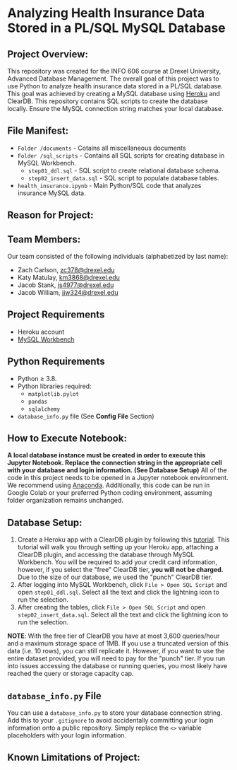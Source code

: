 
# Analyzing Health Insurance Data Stored in a PL/SQL MySQL Database

## Project Overview:

This repository was created for the INFO 606 course at Drexel University, Advanced Database Management.  The overall goal of this project was to use Python to analyze health insurance data stored in a PL/SQL database.  This goal was achieved by creating a MySQL database using [Heroku](https://heroku.com) and ClearDB.  This repository contains SQL scripts to create the database locally.  Ensure the MySQL connection string matches your local database.  

## File Manifest: 

- `Folder /documents` - Cotains all miscellaneous documents
- `Folder /sql_scripts` - Contains all SQL scripts for creating database in MySQL Workbench.
    - `step01_ddl.sql` - SQL script to create relational database schema.
    - `step02_insert_data.sql` - SQL script to populate database tables.
- `health_insurance.ipynb` - Main Python/SQL code that analyzes insurance MySQL data.

## Reason for Project:



## Team Members:

Our team consisted of the following individuals (alphabetized by last name): 

- Zach Carlson, zc378@drexel.edu
- Katy Matulay, km3868@drexel.edu
- Jacob Stank, js4977@drexel.edu
- Jacob William, jjw324@drexel.edu

## Project Requirements

- Heroku account
- [MySQL Workbench](https://www.mysql.com/products/workbench/)

## Python Requirements
- Python ≥ 3.8. 
- Python libraries required: 
    - `matplotlib.pylot`
    - `pandas`
    - `sqlalchemy`
 - `database_info.py` file (See **Config File** Section)

## How to Execute Notebook: 

**A local database instance must be created in order to execute this Jupyter Notebook.  Replace the connection string in the appropriate cell with your database and login information. (See Database Setup)**  All of the code in this project needs to be opened in a Jupyter notebook environment. We recommend using [Anaconda](https://www.anaconda.com/products/individual).  Additionally, this code can be run in Google Colab or your preferred Python coding environment, assuming folder organization remains unchanged.

## Database Setup:

1. Create a Heroku app with a ClearDB plugin by following this [tutorial](https://youtu.be/aEm0BN493sU).  This tutorial will walk you through setting up your Heroku app, attaching a ClearDB plugin, and accessing the database through MySQL Workbench.  You will be required to add your credit card information, however, if you select the "free" ClearDB tier, **you will not be charged.**  Due to the size of our database, we used the "punch" ClearDB tier.
2. After logging into MySQL Workbench, click `File > Open SQL Script` and open `step01_ddl.sql`.  Select all the text and click the lightning icon to run the selection.
3. After creating the tables, click `File > Open SQL Script` and open `step02_insert_data.sql`.  Select all the text and click the lightning icon to run the selection.  

**NOTE**:  With the free tier of ClearDB you have at most 3,600 queries/hour and a maximum storage space of 1MB.  If you use a truncated version of this data (i.e. 10 rows), you can still replicate it.  However, if you want to use the entire dataset provided, you will need to pay for the "punch" tier.  If you run into issues accessing the database or running queries, you most likely have reached the query or storage capacity cap.

## `database_info.py` File

You can use a `database_info.py` to store your database connection string.  Add this to your `.gitignore` to avoid accidentally committing your login information onto a public repository.  Simply replace the `<>` variable placeholders with your login information.

## Known Limitations of Project:

